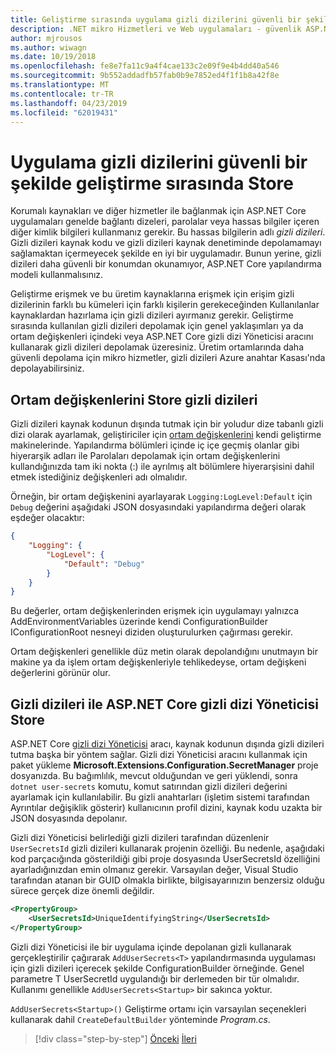 ```yaml
---
title: Geliştirme sırasında uygulama gizli dizilerini güvenli bir şekilde depolama
description: .NET mikro Hizmetleri ve Web uygulamaları - güvenlik ASP.NET Core kullanabileceğiniz seçenekler parolalar, bağlantı dizeleri veya kaynak denetimi, API anahtarlarını anlama gibi uygulama parolalarını depolamak yoksa, "kullanıcı ne yapılacağını anlamak zorunda özellikle Gizli dizileri".
author: mjrousos
ms.author: wiwagn
ms.date: 10/19/2018
ms.openlocfilehash: fe8e7fa11c9a4f4cae133c2e09f9e4b4dd40a546
ms.sourcegitcommit: 9b552addadfb57fab0b9e7852ed4f1f1b8a42f8e
ms.translationtype: MT
ms.contentlocale: tr-TR
ms.lasthandoff: 04/23/2019
ms.locfileid: "62019431"
---
```

# <a name="store-application-secrets-safely-during-development"></a>Uygulama gizli dizilerini güvenli bir şekilde geliştirme sırasında Store

Korumalı kaynakları ve diğer hizmetler ile bağlanmak için ASP.NET Core uygulamaları genelde bağlantı dizeleri, parolalar veya hassas bilgiler içeren diğer kimlik bilgileri kullanmanız gerekir. Bu hassas bilgilerin adlı *gizli dizileri*. Gizli dizileri kaynak kodu ve gizli dizileri kaynak denetiminde depolamamayı sağlamaktan içermeyecek şekilde en iyi bir uygulamadır. Bunun yerine, gizli dizileri daha güvenli bir konumdan okunamıyor, ASP.NET Core yapılandırma modeli kullanmalısınız.

Geliştirme erişmek ve bu üretim kaynaklarına erişmek için erişim gizli dizilerinin farklı bu kümeleri için farklı kişilerin gerekeceğinden Kullanılanlar kaynaklardan hazırlama için gizli dizileri ayırmanız gerekir. Geliştirme sırasında kullanılan gizli dizileri depolamak için genel yaklaşımları ya da ortam değişkenleri içindeki veya ASP.NET Core gizli dizi Yöneticisi aracını kullanarak gizli dizileri depolamak üzeresiniz. Üretim ortamlarında daha güvenli depolama için mikro hizmetler, gizli dizileri Azure anahtar Kasası'nda depolayabilirsiniz.

## <a name="store-secrets-in-environment-variables"></a>Ortam değişkenlerini Store gizli dizileri

Gizli dizileri kaynak kodunun dışında tutmak için bir yoludur dize tabanlı gizli dizi olarak ayarlamak, geliştiriciler için [ortam değişkenlerini](/aspnet/core/security/app-secrets#environment-variables) kendi geliştirme makinelerinde. Yapılandırma bölümleri içinde iç içe geçmiş olanlar gibi hiyerarşik adları ile Parolaları depolamak için ortam değişkenlerini kullandığınızda tam iki nokta (:) ile ayrılmış alt bölümlere hiyerarşisini dahil etmek istediğiniz değişkenleri adı olmalıdır.

Örneğin, bir ortam değişkenini ayarlayarak `Logging:LogLevel:Default` için `Debug` değerini aşağıdaki JSON dosyasındaki yapılandırma değeri olarak eşdeğer olacaktır:

```json
{
    "Logging": {
        "LogLevel": {
            "Default": "Debug"
        }
    }
}
```

Bu değerler, ortam değişkenlerinden erişmek için uygulamayı yalnızca AddEnvironmentVariables üzerinde kendi ConfigurationBuilder IConfigurationRoot nesneyi diziden oluşturulurken çağırması gerekir.

Ortam değişkenleri genellikle düz metin olarak depolandığını unutmayın bir makine ya da işlem ortam değişkenleriyle tehlikedeyse, ortam değişkeni değerlerini görünür olur.

## <a name="store-secrets-with-the-aspnet-core-secret-manager"></a>Gizli dizileri ile ASP.NET Core gizli dizi Yöneticisi Store

ASP.NET Core [gizli dizi Yöneticisi](/aspnet/core/security/app-secrets#secret-manager) aracı, kaynak kodunun dışında gizli dizileri tutma başka bir yöntem sağlar. Gizli dizi Yöneticisi aracını kullanmak için paket yükleme **Microsoft.Extensions.Configuration.SecretManager** proje dosyanızda. Bu bağımlılık, mevcut olduğundan ve geri yüklendi, sonra `dotnet user-secrets` komutu, komut satırından gizli dizileri değerini ayarlamak için kullanılabilir. Bu gizli anahtarları (işletim sistemi tarafından Ayrıntılar değişiklik gösterir) kullanıcının profil dizini, kaynak kodu uzakta bir JSON dosyasında depolanır.

Gizli dizi Yöneticisi belirlediği gizli dizileri tarafından düzenlenir `UserSecretsId` gizli dizileri kullanarak projenin özelliği. Bu nedenle, aşağıdaki kod parçacığında gösterildiği gibi proje dosyasında UserSecretsId özelliğini ayarladığınızdan emin olmanız gerekir. Varsayılan değer, Visual Studio tarafından atanan bir GUID olmakla birlikte, bilgisayarınızın benzersiz olduğu sürece gerçek dize önemli değildir.

```xml
<PropertyGroup>
    <UserSecretsId>UniqueIdentifyingString</UserSecretsId>
</PropertyGroup>
```

Gizli dizi Yöneticisi ile bir uygulama içinde depolanan gizli kullanarak gerçekleştirilir çağırarak `AddUserSecrets<T>` yapılandırmasında uygulaması için gizli dizileri içerecek şekilde ConfigurationBuilder örneğinde. Genel parametre T UserSecretId uygulandığı bir derlemeden bir tür olmalıdır. Kullanımı genellikle `AddUserSecrets<Startup>` bir sakınca yoktur.

`AddUserSecrets<Startup>()` Geliştirme ortamı için varsayılan seçenekleri kullanarak dahil `CreateDefaultBuilder` yönteminde *Program.cs*.

>[!div class="step-by-step"]
>[Önceki](authorization-net-microservices-web-applications.md)
>[İleri](azure-key-vault-protects-secrets.md)
